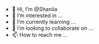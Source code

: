 - 👋 Hi, I’m @Shaniia
- 👀 I’m interested in ...
- 🌱 I’m currently learning ...
- 💞️ I’m looking to collaborate on ...
- 📫 How to reach me ...

<!---
Shaniia/Shaniia is a ✨ special ✨ repository because its `README.md` (this file) appears on your GitHub profile.
You can click the Preview link to take a look at your changes.
--->
